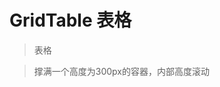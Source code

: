 # GridTable 表格

> 表格

<code src="./demo/base.tsx"></code>

> 撑满一个高度为300px的容器，内部高度滚动

<code src="./demo/fit-table.tsx"></code>

<API id="GridTable"></API>
